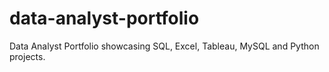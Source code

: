 # data-analyst-portfolio
Data Analyst Portfolio showcasing SQL, Excel, Tableau, MySQL and Python projects.
